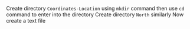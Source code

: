 Create directory ```Coordinates-Location``` using ```mkdir``` command then use ```cd``` command to enter into the directory
Create directory ```North``` similarly
Now create a text file
